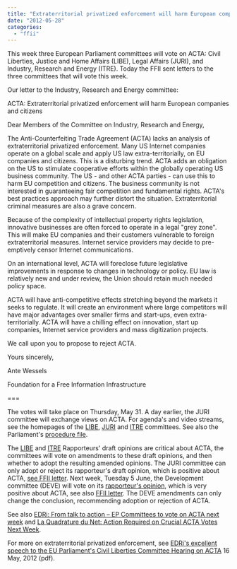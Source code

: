 ```yaml
---
title: "Extraterritorial privatized enforcement will harm European companies and citizens"
date: "2012-05-28"
categories: 
  - "ffii"
---
```


This week three European Parliament committees will vote on ACTA: Civil Liberties, Justice and Home Affairs (LIBE), Legal Affairs (JURI), and Industry, Research and Energy (ITRE). Today the FFII sent letters to the three committees that will vote this week.

Our letter to the Industry, Research and Energy committee:

ACTA: Extraterritorial privatized enforcement will harm European companies and citizens

Dear Members of the Committee on Industry, Research and Energy,

The Anti-Counterfeiting Trade Agreement (ACTA) lacks an analysis of extraterritorial privatized enforcement. Many US Internet companies operate on a global scale and apply US law extra-territorially, on EU companies and citizens. This is a disturbing trend. ACTA adds an obligation on the US to stimulate cooperative efforts within the globally operating US business community. The US - and other ACTA parties - can use this to harm EU competition and citizens. The business community is not interested in guaranteeing fair competition and fundamental rights. ACTA's best practices approach may further distort the situation. Extraterritorial criminal measures are also a grave concern.

Because of the complexity of intellectual property rights legislation, innovative businesses are often forced to operate in a legal "grey zone". This will make EU companies and their customers vulnerable to foreign extraterritorial measures. Internet service providers may decide to pre-emptively censor Internet communications.

On an international level, ACTA will foreclose future legislative improvements in response to changes in technology or policy. EU law is relatively new and under review, the Union should retain much needed policy space.

ACTA will have anti-competitive effects stretching beyond the markets it seeks to regulate. It will create an environment where large competitors will have major advantages over smaller firms and start-ups, even extra-territorially. ACTA will have a chilling effect on innovation, start up companies, Internet service providers and mass digitization projects.

We call upon you to propose to reject ACTA.

Yours sincerely,

Ante Wessels

Foundation for a Free Information Infrastructure

\===

The votes will take place on Thursday, May 31. A day earlier, the JURI committee will exchange views on ACTA. For agenda's and video streams, see the homepages of the [LIBE](http://www.europarl.europa.eu/committees/en/libe/home.html), [JURI](http://www.europarl.europa.eu/committees/en/juri/home.html) and [ITRE](http://www.europarl.europa.eu/committees/en/itre/home.html) committees. See also the Parliament's [procedure file](http://www.europarl.europa.eu/oeil/popups/ficheprocedure.do?id=592498).

The [LIBE](http://acta.ffii.org/?p=1325) and [ITRE](http://acta.ffii.org/?p=1236) Rapporteurs' draft opinions are critical about ACTA, the committees will vote on amendments to these draft opinions, and then whether to adopt the resulting amended opinions. The JURI committee can only adopt or reject its rapporteur's draft opinion, which is positive about ACTA, [see FFII letter](http://acta.ffii.org/?p=1265). Next week, Tuesday 5 June, the Development committee (DEVE) will vote on its [rapporteur's opinion](http://acta.ffii.org/?p=1306), which is very positive about ACTA, see also [FFII letter](http://acta.ffii.org/?p=1313). The DEVE amendments can only change the conclusion, recommending adoption or rejection of ACTA.

See also [EDRi: From talk to action – EP Committees to vote on ACTA next week](http://www.edri.org/edrigram/number10.10/talk-to-action-ACTA-vote) and [La Quadrature du Net: Action Required on Crucial ACTA Votes Next Week](http://www.laquadrature.net/en/action-required-on-crucial-acta-votes-next-week).

For more on extraterritorial privatized enforcement, see [EDRi's excellent speech to the EU Parliament's Civil Liberties Committee Hearing on ACTA](http://www.edri.org/files/LIBE_120514_ACTA.pdf) 16 May, 2012 (pdf).
